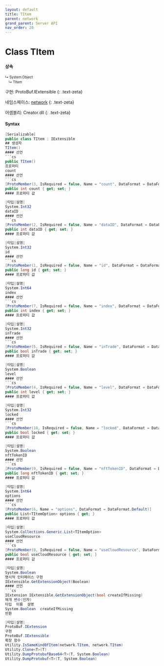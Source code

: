 ```yaml
---
layout: default
title: TItem
parent: network
grand_parent: Server API
nav_order: 20
---
```


# Class TItem

#### 상속
<div class="code-example" markdown="1" style = "font-size:0.8em;">
↳ System.Object<br/>
　↳ TItem
</div>

구현: ProtoBuf.IExtensible
{: .text-zeta}

네임스페이스: [network](../)
{: .text-zeta}

어셈블리: Creator.dll
{: .text-zeta}

#### Syntax
```cs
[Serializable]
public class TItem : IExtensible
## 생성자
TItem()
#### 선언
```cs
public TItem()
프로퍼티
count
#### 선언
```cs
[ProtoMember(3, IsRequired = false, Name = "count", DataFormat = DataFormat.TwosComplement)]
public int count { get; set; }
#### 프로퍼티 값

|타입|설명|
System.Int32	
dataID
#### 선언
```cs
[ProtoMember(2, IsRequired = false, Name = "dataID", DataFormat = DataFormat.TwosComplement)]
public int dataID { get; set; }
#### 프로퍼티 값

|타입|설명|
System.Int32	
id
#### 선언
```cs
[ProtoMember(1, IsRequired = false, Name = "id", DataFormat = DataFormat.TwosComplement)]
public long id { get; set; }
#### 프로퍼티 값

|타입|설명|
System.Int64	
index
#### 선언
```cs
[ProtoMember(7, IsRequired = false, Name = "index", DataFormat = DataFormat.TwosComplement)]
public int index { get; set; }
#### 프로퍼티 값

|타입|설명|
System.Int32	
inTrade
#### 선언
```cs
[ProtoMember(5, IsRequired = false, Name = "inTrade", DataFormat = DataFormat.Default)]
public bool inTrade { get; set; }
#### 프로퍼티 값

|타입|설명|
System.Boolean	
level
#### 선언
```cs
[ProtoMember(4, IsRequired = false, Name = "level", DataFormat = DataFormat.TwosComplement)]
public int level { get; set; }
#### 프로퍼티 값

|타입|설명|
System.Int32	
locked
#### 선언
```cs
[ProtoMember(10, IsRequired = false, Name = "locked", DataFormat = DataFormat.Default)]
public bool locked { get; set; }
#### 프로퍼티 값

|타입|설명|
System.Boolean	
nftTokenID
#### 선언
```cs
[ProtoMember(9, IsRequired = false, Name = "nftTokenID", DataFormat = DataFormat.TwosComplement)]
public long nftTokenID { get; set; }
#### 프로퍼티 값

|타입|설명|
System.Int64	
options
#### 선언
```cs
[ProtoMember(6, Name = "options", DataFormat = DataFormat.Default)]
public List<TItemOption> options { get; }
#### 프로퍼티 값

|타입|설명|
System.Collections.Generic.List<TItemOption>	
useCloudResource
#### 선언
```cs
[ProtoMember(8, IsRequired = false, Name = "useCloudResource", DataFormat = DataFormat.Default)]
public bool useCloudResource { get; set; }
#### 프로퍼티 값

|타입|설명|
System.Boolean	
명시적 인터페이스 구현
IExtensible.GetExtensionObject(Boolean)
#### 선언
```cs
IExtension IExtensible.GetExtensionObject(bool createIfMissing)
매개 변수(인자)
타입	이름	설명
System.Boolean	createIfMissing	
반환

|타입|설명|
ProtoBuf.IExtension	
구현
ProtoBuf.IExtensible
확장 함수
Utility.IsSameKindOfItem(network.TItem, network.TItem)
Utility.Clone<T>(T)
Utility.DumpProtobufBase64<T>(T, System.Boolean)
Utility.DumpProtobuf<T>(T, System.Boolean)